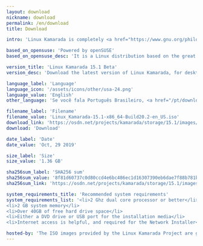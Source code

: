 ```yaml
---
layout: download
nickname: download
permalink: /en/download
title: Download

intro: 'Linux Kamarada is completely <a href="https://www.gnu.org/philosophy/free-sw.en.html"><strong>free</strong></a> to download, use and share.'

based_on_opensuse: 'Powered by openSUSE'
based_on_opensuse_desc: 'It is a Linux distribution based on the great <a href="/en/2019/05/22/opensuse-community-releases-leap-15-1-version/">openSUSE Leap</a> — the hybrid enterprise-community version of <a href="https://www.opensuse.org/">openSUSE</a> — and contain customizations.'

version_title: 'Linux Kamarada 15.1 Beta'
version_desc: 'Download the latest version of Linux Kamarada, for desktop PCs and laptops.'

language_label: 'Language'
language_icon: '/assets/icons/other/usa-24.png'
language_value: 'English'
other_language: 'Se você fala Português Brasileiro, <a href="/pt/download">clique aqui</a>.'

filename_label: 'Filename'
filename_value: 'Linux_Kamarada-15.1-x86_64-Build20.2-en_US.iso'
download_link: 'https://osdn.net/projects/kamarada/storage/15.1/images/iso/Linux_Kamarada-15.1-x86_64-Build20.2-en_US.iso'
download: 'Download'

date_label: 'Date'
date_value: 'Oct, 29 2019'

size_label: 'Size'
size_value: '1.36 GB'

sha256sum_label: 'SHA256 sum'
sha256sum_value: '8f81d60737c0d80ccd4e6bc486ec1d16307390eb6dae7f88b781b7dba53db842'
sha256sum_link: 'https://osdn.net/projects/kamarada/storage/15.1/images/iso/Linux_Kamarada-15.1-x86_64-Build20.2-en_US.iso.sha256'

system_requirements_title: 'Recommended system requirements'
system_requirements_list: '<li>2 Ghz dual core processor or better</li>
<li>2 GB system memory</li>
<li>Over 40GB of free hard drive space</li>
<li>Either a DVD drive or USB port for the installation media</li>
<li>Internet access is helpful, and required for the Network Installer</li>'

hosted-by: 'The ISO images provided by the Linux Kamarada Project are gently hosted by'
---
```

